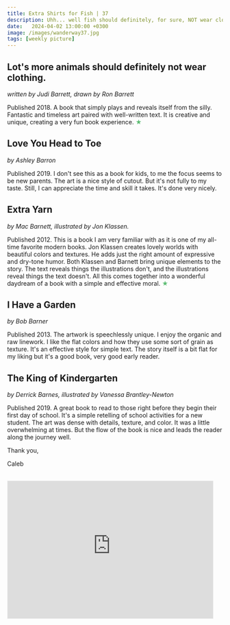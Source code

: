 ```yaml
---
title: Extra Shirts for Fish | 37
description: Uhh... well fish should definitely, for sure, NOT wear clothing
date:   2024-04-02 13:00:00 +0300
image: /images/wanderway37.jpg
tags: [weekly picture]
---
```


## Lot's more animals should definitely not wear clothing.

*written by Judi Barrett, drawn by Ron Barrett*

Published 2018. A book that simply plays and reveals itself from the silly. Fantastic and timeless art paired with well-written text. It is creative and unique, creating a very fun book experience. <h style="color:#5ABB71;">★</h>

## Love You Head to Toe

*by Ashley Barron*

Published 2019. I don't see this as a book for kids, to me the focus seems to be new parents. The art is a nice style of cutout. But it's not fully to my taste. Still, I can appreciate the time and skill it takes. It's done very nicely.

## Extra Yarn

*by Mac Barnett, illustrated by Jon Klassen.* 

Published 2012. This is a book I am very familiar with as it is one of my all-time favorite modern books. Jon Klassen creates lovely worlds with beautiful colors and textures. He adds just the right amount of expressive and dry-tone humor. Both Klassen and Barnett bring unique elements to the story. The text reveals things the illustrations don't, and the illustrations reveal things the text doesn't. All this comes together into a wonderful daydream of a book with a simple and effective moral. <h style="color:#5ABB71;">★</h>

## I Have a Garden

*by Bob Barner*

Published 2013. The artwork is speechlessly unique. I enjoy the organic and raw linework. I like the flat colors and how they use some sort of grain as texture. It's an effective style for simple text. The story itself is a bit flat for my liking but it's a good book, very good early reader. 

## The King of Kindergarten

*by Derrick Barnes, illustrated by Vanessa Brantley-Newton*

Published 2019. A great book to read to those right before they begin their first day of school. It's a simple retelling of school activities for a new student. The art was dense with details, texture, and color. It was a little overwhelming at times. But the flow of the book is nice and leads the reader along the journey well. 

Thank you,

Caleb <br>
<br>

<iframe src="https://thewanderway.substack.com/embed" width="480" height="320" style="border:1px solid #EEE; background:white;" frameborder="0" scrolling="no"></iframe>